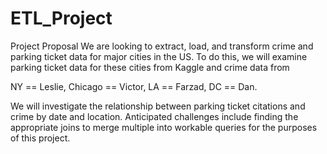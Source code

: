 # ETL_Project

Project Proposal 
We are looking to extract, load, and transform crime and parking ticket data for major cities in the US.
To do this, we will examine parking ticket data for these cities from Kaggle and crime data from 

NY == Leslie, Chicago == Victor, LA == Farzad, DC == Dan.

We will investigate the relationship between parking ticket citations and crime by date and location.
Anticipated challenges include finding the appropriate joins to merge multiple into workable queries for the purposes of this project.
